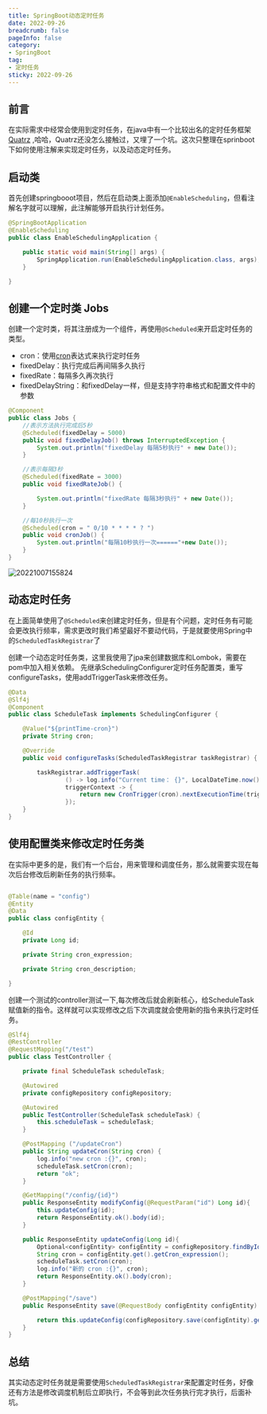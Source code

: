 ```yaml
---
title: SpringBoot动态定时任务
date: 2022-09-26
breadcrumb: false
pageInfo: false
category: 
- SpringBoot
tag: 
- 定时任务
sticky: 2022-09-26
---
```


## 前言
在实际需求中经常会使用到定时任务，在java中有一个比较出名的定时任务框架 [Quatrz](http://www.quartz-scheduler.org/) ,哈哈，Quatrz还没怎么接触过，又埋了一个坑。这次只整理在sprinboot下如何使用注解来实现定时任务，以及动态定时任务。

## 启动类
首先创建springbooot项目，然后在启动类上面添加`@EnableScheduling`，但看注解名字就可以理解，此注解能够开启执行计划任务。

``` java :no-line-numbers
@SpringBootApplication
@EnableScheduling
public class EnableSchedulingApplication {

    public static void main(String[] args) {
        SpringApplication.run(EnableSchedulingApplication.class, args);
    }

}
```
## 创建一个定时类 Jobs
创建一个定时类，将其注册成为一个组件，再使用`@Scheduled`来开启定时任务的类型。
- cron：使用[cron](http://cron.ciding.cc/)表达式来执行定时任务
- fixedDelay：执行完成后再间隔多久执行
- fixedRate：每隔多久再次执行
- fixedDelayString：和fixedDelay一样，但是支持字符串格式和配置文件中的参数

```java :no-line-numbers
@Component
public class Jobs {
    //表示方法执行完成后5秒
    @Scheduled(fixedDelay = 5000)
    public void fixedDelayJob() throws InterruptedException {
        System.out.println("fixedDelay 每隔5秒执行" + new Date());
    }

    //表示每隔3秒
    @Scheduled(fixedRate = 3000)
    public void fixedRateJob() {

        System.out.println("fixedRate 每隔3秒执行" + new Date());
    }

    //每10秒执行一次
    @Scheduled(cron = " 0/10 * * * * ? ")
    public void cronJob() {
        System.out.println("每隔10秒执行一次======"+new Date());
    }
}
``` 
![20221007155824](https://blog-1253887276.cos.ap-chongqing.myqcloud.com/vscodeblog/20221007155824.png)

## 动态定时任务
在上面简单使用了`@Scheduled`来创建定时任务，但是有个问题，定时任务有可能会更改执行频率，需求更改时我们希望最好不要动代码，于是就要使用Spring中的`ScheduledTaskRegistrar`了

创建一个动态定时任务类，这里我使用了jpa来创建数据库和Lombok，需要在pom中加入相关依赖。
先继承SchedulingConfigurer定时任务配置类，重写configureTasks，使用addTriggerTask来修改任务。
```java :no-line-numbers
@Data
@Slf4j
@Component
public class ScheduleTask implements SchedulingConfigurer {

    @Value("${printTime-cron}")
    private String cron;

    @Override
    public void configureTasks(ScheduledTaskRegistrar taskRegistrar) {

        taskRegistrar.addTriggerTask(
                () -> log.info("Current time： {}", LocalDateTime.now()),
                triggerContext -> {
                    return new CronTrigger(cron).nextExecutionTime(triggerContext);
                });
    }
}

```

## 使用配置类来修改定时任务类

在实际中更多的是，我们有一个后台，用来管理和调度任务，那么就需要实现在每次后台修改后刷新任务的执行频率。

``` java :no-line-numbers

@Table(name = "config")
@Entity
@Data
public class configEntity {

    @Id
    private Long id;

    private String cron_expression;

    private String cron_description;

}
```

创建一个测试的controller测试一下,每次修改后就会刷新核心，给ScheduleTask赋值新的指令。这样就可以实现修改之后下次调度就会使用新的指令来执行定时任务。

``` java :no-line-numbers
@Slf4j
@RestController
@RequestMapping("/test")
public class TestController {

    private final ScheduleTask scheduleTask;

    @Autowired
    private configRepository configRepository;

    @Autowired
    public TestController(ScheduleTask scheduleTask) {
        this.scheduleTask = scheduleTask;
    }

    @PostMapping ("/updateCron")
    public String updateCron(String cron) {
        log.info("new cron :{}", cron);
        scheduleTask.setCron(cron);
        return "ok";
    }

    @GetMapping("/config/{id}")
    public ResponseEntity modifyConfig(@RequestParam("id") Long id){
        this.updateConfig(id);
        return ResponseEntity.ok().body(id);
    }

    public ResponseEntity updateConfig(Long id){
        Optional<configEntity> configEntity = configRepository.findById(id);
        String cron = configEntity.get().getCron_expression();
        scheduleTask.setCron(cron);
        log.info("新的 cron :{}", cron);
        return ResponseEntity.ok().body(cron);
    }

    @PostMapping("/save")
    public ResponseEntity save(@RequestBody configEntity configEntity) {

        return this.updateConfig(configRepository.save(configEntity).getId());
    }
}

```

## 总结
其实动态定时任务就是需要使用`ScheduledTaskRegistrar`来配置定时任务，好像还有方法是修改调度机制后立即执行，不会等到此次任务执行完才执行，后面补坑。


